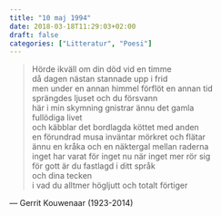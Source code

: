 ```yaml
---
title: "10 maj 1994"
date: 2018-03-18T11:29:03+02:00
draft: false
categories: ["Litteratur", "Poesi"]
---
```


> Hörde ikväll om din död vid en timme  
> då dagen nästan stannade upp i frid  
> men under en annan himmel förflöt en annan tid  
> sprängdes ljuset och du försvann  
> här i min skymning gnistrar ännu det gamla  
> fullödiga livet  
> och käbblar det bordlagda köttet med anden  
> en förundrad musa inväntar mörkret och flätar  
> ännu en kråka och en näktergal mellan raderna  
> inget har varat för inget nu när inget mer rör sig  
> för gott är du fastlagd i ditt språk  
> och dina tecken  
> i vad du alltmer högljutt och totalt förtiger  

— Gerrit Kouwenaar (1923-2014)
